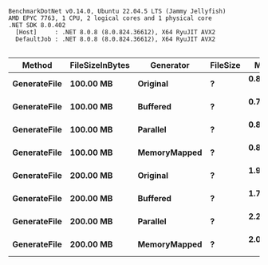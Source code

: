 ```

BenchmarkDotNet v0.14.0, Ubuntu 22.04.5 LTS (Jammy Jellyfish)
AMD EPYC 7763, 1 CPU, 2 logical cores and 1 physical core
.NET SDK 8.0.402
  [Host]     : .NET 8.0.8 (8.0.824.36612), X64 RyuJIT AVX2
  DefaultJob : .NET 8.0.8 (8.0.824.36612), X64 RyuJIT AVX2


```
| Method       | FileSizeInBytes | Generator    | FileSize | Mean     | Error    | StdDev   | StdErr   | Median   | Min      | Q1       | Q3       | Max      | Op/s   | Rank | Gen0        | Gen1        | Gen2        | Allocated  |
|------------- |---------------- |------------- |--------- |---------:|---------:|---------:|---------:|---------:|---------:|---------:|---------:|---------:|-------:|-----:|------------:|------------:|------------:|-----------:|
| **GenerateFile** | **100.00 MB**       | **Original**     | **?**        | **0.8735 s** | **0.0171 s** | **0.0277 s** | **0.0047 s** | **0.8734 s** | **0.8426 s** | **0.8488 s** | **0.8948 s** | **0.9626 s** | **1.1449** |    **2** |   **7000.0000** |           **-** |           **-** |  **585.46 MB** |
| **GenerateFile** | **100.00 MB**       | **Buffered**     | **?**        | **0.7493 s** | **0.0114 s** | **0.0149 s** | **0.0030 s** | **0.7510 s** | **0.7021 s** | **0.7412 s** | **0.7560 s** | **0.7790 s** | **1.3346** |    **1** |  **66000.0000** |  **66000.0000** |  **66000.0000** |  **500.79 MB** |
| **GenerateFile** | **100.00 MB**       | **Parallel**     | **?**        | **0.8326 s** | **0.0299 s** | **0.0814 s** | **0.0088 s** | **0.7971 s** | **0.7289 s** | **0.7899 s** | **0.8486 s** | **1.0442 s** | **1.2011** |    **2** |   **4000.0000** |   **1000.0000** |   **1000.0000** |  **308.26 MB** |
| **GenerateFile** | **100.00 MB**       | **MemoryMapped** | **?**        | **0.8941 s** | **0.0023 s** | **0.0018 s** | **0.0005 s** | **0.8938 s** | **0.8916 s** | **0.8929 s** | **0.8949 s** | **0.8976 s** | **1.1184** |    **2** |   **9000.0000** |           **-** |           **-** |  **792.49 MB** |
| **GenerateFile** | **200.00 MB**       | **Original**     | **?**        | **1.9923 s** | **0.0147 s** | **0.0137 s** | **0.0036 s** | **1.9983 s** | **1.9520 s** | **1.9853 s** | **2.0008 s** | **2.0060 s** | **0.5019** |    **4** |  **14000.0000** |           **-** |           **-** | **1170.67 MB** |
| **GenerateFile** | **200.00 MB**       | **Buffered**     | **?**        | **1.7713 s** | **0.0328 s** | **0.0307 s** | **0.0079 s** | **1.7864 s** | **1.7129 s** | **1.7459 s** | **1.7954 s** | **1.8124 s** | **0.5646** |    **3** | **133000.0000** | **133000.0000** | **133000.0000** | **1000.94 MB** |
| **GenerateFile** | **200.00 MB**       | **Parallel**     | **?**        | **2.2076 s** | **0.0783 s** | **0.2307 s** | **0.0231 s** | **2.2558 s** | **1.8424 s** | **1.9877 s** | **2.4264 s** | **2.6036 s** | **0.4530** |    **4** |   **8000.0000** |   **7000.0000** |   **2000.0000** |  **680.49 MB** |
| **GenerateFile** | **200.00 MB**       | **MemoryMapped** | **?**        | **2.0402 s** | **0.0137 s** | **0.0122 s** | **0.0033 s** | **2.0433 s** | **2.0026 s** | **2.0421 s** | **2.0457 s** | **2.0512 s** | **0.4901** |    **4** |  **19000.0000** |           **-** |           **-** | **1585.15 MB** |

